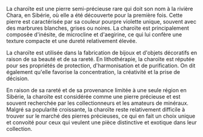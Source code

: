 La charoïte est une pierre semi-précieuse rare qui doit son nom à la rivière Chara, en Sibérie, où elle a été découverte pour la première fois. Cette pierre est caractérisée par sa couleur pourpre violette unique, souvent avec des marbrures blanches, grises ou noires. La charoïte est principalement composée d'inésite, de microcline et d'aegirine, ce qui lui confère une texture compacte et une dureté relativement élevée.

La charoïte est utilisée dans la fabrication de bijoux et d'objets décoratifs en raison de sa beauté et de sa rareté. En lithothérapie, la charoïte est réputée pour ses propriétés de protection, d'harmonisation et de purification. On dit également qu'elle favorise la concentration, la créativité et la prise de décision.

En raison de sa rareté et de sa provenance limitée à une seule région en Sibérie, la charoïte est considérée comme une pierre précieuse et est souvent recherchée par les collectionneurs et les amateurs de minéraux. Malgré sa popularité croissante, la charoïte reste relativement difficile à trouver sur le marché des pierres précieuses, ce qui en fait un choix unique et convoité pour ceux qui veulent une pièce distinctive et exotique dans leur collection.